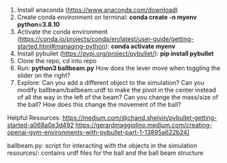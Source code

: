 1. Install anaconda (https://www.anaconda.com/download)
3. Create conda environment on terminal: **conda create -n myenv python=3.8.10**
4. Activate the conda environment (https://conda.io/projects/conda/en/latest/user-guide/getting-started.html#managing-python): **conda activate myenv**
5. Install pybullet (https://pypi.org/project/pybullet/): **pip install pybullet**
6. Clone the repo, cd into repo
7. Run: **python3 ballbeam.py**
    How does the lever move when toggling the slider on the right?  
9. Explore:
    Can you add a different object to the simulation?
    Can you modify ballbeam/ballbeam.urdf to make the pivot in the center instead of all the way in the left of the beam?
    Can you change the mass/size of the ball? How does this change the movement of the ball?

Helpful Resources:
https://medium.com/@chand.shelvin/pybullet-getting-started-a068a0e3d492
https://gerardmaggiolino.medium.com/creating-openai-gym-environments-with-pybullet-part-1-13895a622b24]


ballbeam.py: script for interacting with the objects in the simulation
resources/: contains urdf files for the ball and the ball beam structure 


